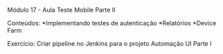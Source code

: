 Módulo 17 - Aula Teste Mobile Parte II

Conteúdos: 
*Implementando testes de autenticação
*Relatórios
*Device Farm

Exercício: Criar pipeline no Jenkins para o projeto Automação UI Parte I
